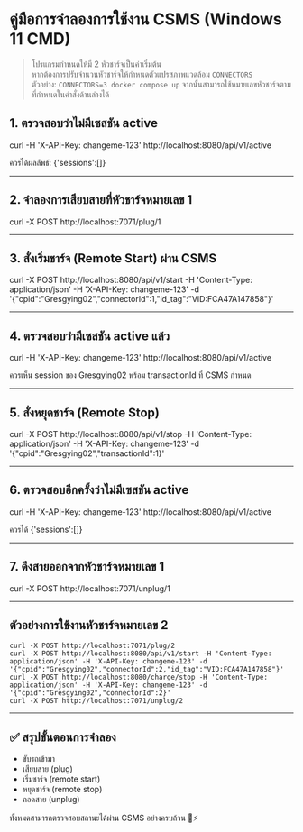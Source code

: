 # คู่มือการจำลองการใช้งาน CSMS (Windows 11 CMD)

> โปรแกรมกำหนดให้มี 2 หัวชาร์จเป็นค่าเริ่มต้น  
> หากต้องการปรับจำนวนหัวชาร์จให้กำหนดตัวแปรสภาพแวดล้อม `CONNECTORS`  
> ตัวอย่าง: `CONNECTORS=3 docker compose up`
> จากนั้นสามารถใช้หมายเลขหัวชาร์จตามที่กำหนดในคำสั่งด้านล่างได้

## 1. ตรวจสอบว่าไม่มีเซสชัน active
curl -H 'X-API-Key: changeme-123' http://localhost:8080/api/v1/active

ควรได้ผลลัพธ์: {'sessions':[]}

---

## 2. จำลองการเสียบสายที่หัวชาร์จหมายเลข 1
curl -X POST http://localhost:7071/plug/1

---

## 3. สั่งเริ่มชาร์จ (Remote Start) ผ่าน CSMS
curl -X POST http://localhost:8080/api/v1/start -H 'Content-Type: application/json' -H 'X-API-Key: changeme-123' -d '{"cpid":"Gresgying02","connectorId":1,"id_tag":"VID:FCA47A147858"}'

---

## 4. ตรวจสอบว่ามีเซสชัน active แล้ว
curl -H 'X-API-Key: changeme-123' http://localhost:8080/api/v1/active

ควรเห็น session ของ Gresgying02 พร้อม transactionId ที่ CSMS กำหนด

---

## 5. สั่งหยุดชาร์จ (Remote Stop)
curl -X POST http://localhost:8080/api/v1/stop -H 'Content-Type: application/json' -H 'X-API-Key: changeme-123' -d '{"cpid":"Gresgying02","transactionId":1}'

---

## 6. ตรวจสอบอีกครั้งว่าไม่มีเซสชัน active
curl -H 'X-API-Key: changeme-123' http://localhost:8080/api/v1/active

ควรได้ {'sessions':[]}

---

## 7. ดึงสายออกจากหัวชาร์จหมายเลข 1
curl -X POST http://localhost:7071/unplug/1

---

## ตัวอย่างการใช้งานหัวชาร์จหมายเลข 2
```
curl -X POST http://localhost:7071/plug/2
curl -X POST http://localhost:8080/api/v1/start -H 'Content-Type: application/json' -H 'X-API-Key: changeme-123' -d '{"cpid":"Gresgying02","connectorId":2,"id_tag":"VID:FCA47A147858"}'
curl -X POST http://localhost:8080/charge/stop -H 'Content-Type: application/json' -H 'X-API-Key: changeme-123' -d '{"cpid":"Gresgying02","connectorId":2}'
curl -X POST http://localhost:7071/unplug/2
```

---

## ✅ สรุปขั้นตอนการจำลอง
- ขับรถเข้ามา
- เสียบสาย (plug)
- เริ่มชาร์จ (remote start)
- หยุดชาร์จ (remote stop)
- ถอดสาย (unplug)

ทั้งหมดสามารถตรวจสอบสถานะได้ผ่าน CSMS อย่างครบถ้วน 🚗⚡